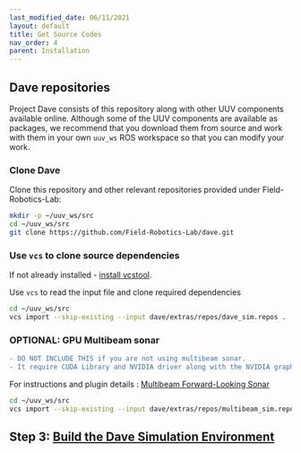 ```yaml
---
last_modified_date: 06/11/2021
layout: default
title: Get Source Codes
nav_order: 4
parent: Installation
---
```


## Dave repositories

Project Dave consists of this repository along with other UUV components available online.  Although some of the UUV components are available as packages, we recommend that you download them from source and work with them in your own `uuv_ws` ROS workspace so that you can modify your work.

### Clone Dave

Clone this repository and other relevant repositories provided under Field-Robotics-Lab:
  ```bash
  mkdir -p ~/uuv_ws/src
  cd ~/uuv_ws/src
  git clone https://github.com/Field-Robotics-Lab/dave.git
  ```

### Use `vcs` to clone source dependencies

If not already installed - [install vcstool](http://wiki.ros.org/vcstool).

Use `vcs` to read the input file and clone required dependencies

```bash
cd ~/uuv_ws/src
vcs import --skip-existing --input dave/extras/repos/dave_sim.repos .
```

### OPTIONAL: GPU Multibeam sonar
```diff
- DO NOT INCLUDE THIS if you are not using multibeam sonar.
- It require CUDA Library and NVIDIA driver along with the NVIDIA graphics card that supports CUDA feature.
```
For instructions and plugin details : [Multibeam Forward-Looking Sonar](/dave.doc/contents/dave_sensors/Multibeam-Forward-Looking-Sonar/#installation)
```bash
cd ~/uuv_ws/src
vcs import --skip-existing --input dave/extras/repos/multibeam_sim.repos .
```

## Step 3: [Build the Dave Simulation Environment](/dave.doc/contents/installation/Build-Dave-Environment)
